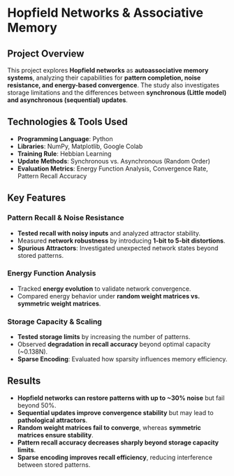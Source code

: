 # Hopfield Networks & Associative Memory

## Project Overview
This project explores **Hopfield networks** as **autoassociative memory systems**, analyzing their capabilities for **pattern completion, noise resistance, and energy-based convergence**. The study also investigates storage limitations and the differences between **synchronous (Little model) and asynchronous (sequential) updates**.

## Technologies & Tools Used
- **Programming Language**: Python
- **Libraries**: NumPy, Matplotlib, Google Colab
- **Training Rule**: Hebbian Learning
- **Update Methods**: Synchronous vs. Asynchronous (Random Order)
- **Evaluation Metrics**: Energy Function Analysis, Convergence Rate, Pattern Recall Accuracy

## Key Features

### Pattern Recall & Noise Resistance
- **Tested recall with noisy inputs** and analyzed attractor stability.
- Measured **network robustness** by introducing **1-bit to 5-bit distortions**.
- **Spurious Attractors**: Investigated unexpected network states beyond stored patterns.

### Energy Function Analysis
- Tracked **energy evolution** to validate network convergence.
- Compared energy behavior under **random weight matrices vs. symmetric weight matrices**.

### Storage Capacity & Scaling
- **Tested storage limits** by increasing the number of patterns.
- Observed **degradation in recall accuracy** beyond optimal capacity (~0.138N).
- **Sparse Encoding**: Evaluated how sparsity influences memory efficiency.

## Results
- **Hopfield networks can restore patterns with up to ~30% noise** but fail beyond 50%.  
- **Sequential updates improve convergence stability** but may lead to **pathological attractors**.  
- **Random weight matrices fail to converge**, whereas **symmetric matrices ensure stability**.  
- **Pattern recall accuracy decreases sharply beyond storage capacity limits**.  
- **Sparse encoding improves recall efficiency**, reducing interference between stored patterns.  
